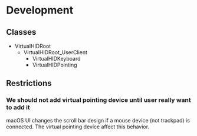 # Development

## Classes

- VirtualHIDRoot
  - VirtualHIDRoot_UserClient
    - VirtualHIDKeyboard
    - VirtualHIDPointing

## Restrictions

### We should not add virtual pointing device until user really want to add it

macOS UI changes the scroll bar design if a mouse device (not trackpad) is connected.
The virtual pointing device affect this behavior.
